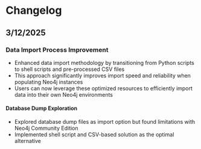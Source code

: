 # Changelog

## 3/12/2025

### Data Import Process Improvement
- Enhanced data import methodology by transitioning from Python scripts to shell scripts and pre-processed CSV files
- This approach significantly improves import speed and reliability when populating Neo4j instances
- Users can now leverage these optimized resources to efficiently import data into their own Neo4j environments

#### Database Dump Exploration
- Explored database dump files as import option but found limitations with Neo4j Community Edition
- Implemented shell script and CSV-based solution as the optimal alternative
